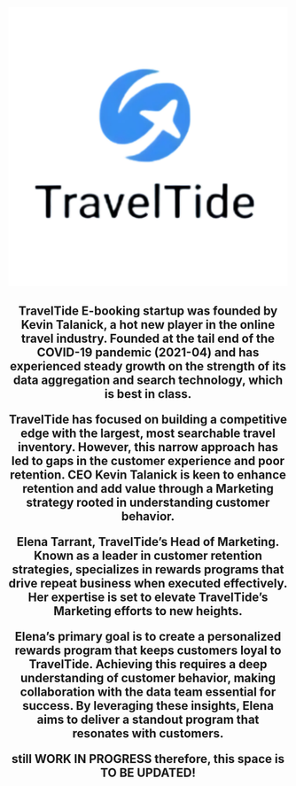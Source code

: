 
![Binary Code Presentation in Bright Colors Funky Retro Style](https://github.com/ea-techcodes/TravelTide-Project/blob/main/TRAVEL-2.png)
<p align="center">

<h2 align="center">TravelTide E-booking startup was founded by Kevin Talanick, a hot new player in the online travel industry. Founded at the tail end of the COVID-19 pandemic (2021-04) and has experienced steady growth on the strength of its data aggregation and search technology, which is best in class. 
  
  <p align="center">TravelTide has focused on building a competitive edge with the largest, most searchable travel inventory. However, this narrow approach has led to gaps in the customer experience and poor retention. CEO Kevin Talanick is keen to enhance retention and add value through a Marketing strategy rooted in understanding customer behavior. 
</p>

<p align="center">Elena Tarrant, TravelTide’s Head of Marketing. Known as a leader in customer retention strategies, specializes in rewards programs that drive repeat business when executed effectively. Her expertise is set to elevate TravelTide’s Marketing efforts to new heights.

Elena’s primary goal is to create a personalized rewards program that keeps customers loyal to TravelTide. Achieving this requires a deep understanding of customer behavior, making collaboration with the data team essential for success. By leveraging these insights, Elena aims to deliver a standout program that resonates with customers. </p>

<p align="center">still WORK IN PROGRESS therefore, this space is TO BE UPDATED! </p>
